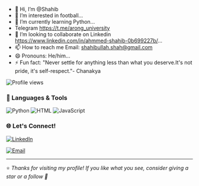- 👋 Hi, I’m @Shahib
- 👀 I’m interested in football...
- 🌱 I’m currently learning Python...
- Telegram https://t.me/arong_university
- 💞️ I’m looking to collaborate on Linkedin https://www.linkedin.com/in/ahmmed-shahib-0b699227b/...
- 📫 How to reach me Email: shahibullah.shah@gmail.com
- 😄 Pronouns: He/him...
- ⚡ Fun fact: "Never settle for anything less than what you deserve.It's not pride, it's self-respect."-
Chanakya

![Profile views](https://komarev.com/ghpvc/?username=Shahibullah&label=Profile%20views&color=ff0000&style=flat)





### 🔧 Languages & Tools


<img src="https://img.shields.io/badge/-Python-black?style=flat-square&logo=python" alt="Python">
<img src="https://img.shields.io/badge/-HTML-yellow?style=flat-circle&logo=HTML" alt="HTML">
<img src="https://img.shields.io/badge/-javaScript-black?style=flat-square&logo=javaScript" alt="JavaScript">



### 🌐 Let's Connect!

[![LinkedIn](https://img.shields.io/badge/-LinkedIn-0077B5?style=flat-square&logo=linkedin&logoColor=white)](https://www.linkedin.com/in/ahmmed-shahib-0b699227b/)

[![Email](https://img.shields.io/badge/-shahibullah.shah@gmail.com-red?style=flat-square&logo=gmail&logoColor=white)](mailto:shahibullah.shah@gmail.com)

---

⭐️ *Thanks for visiting my profile! If you like what you see, consider giving a star or a follow 🙂*
